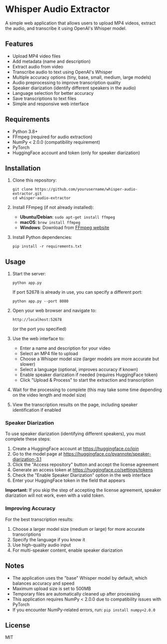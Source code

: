 # Whisper Audio Extractor

A simple web application that allows users to upload MP4 videos, extract the audio, and transcribe it using OpenAI's Whisper model.

## Features

- Upload MP4 video files
- Add metadata (name and description)
- Extract audio from video
- Transcribe audio to text using OpenAI's Whisper
- Multiple accuracy options (tiny, base, small, medium, large models)
- Audio preprocessing to improve transcription quality
- Speaker diarization (identify different speakers in the audio)
- Language selection for better accuracy
- Save transcriptions to text files
- Simple and responsive web interface

## Requirements

- Python 3.8+
- FFmpeg (required for audio extraction)
- NumPy < 2.0.0 (compatibility requirement)
- PyTorch
- HuggingFace account and token (only for speaker diarization)

## Installation

1. Clone this repository:
   ```
   git clone https://github.com/yourusername/whisper-audio-extractor.git
   cd whisper-audio-extractor
   ```

2. Install FFmpeg (if not already installed):
   - **Ubuntu/Debian**: `sudo apt-get install ffmpeg`
   - **macOS**: `brew install ffmpeg`
   - **Windows**: Download from [FFmpeg website](https://ffmpeg.org/download.html)

3. Install Python dependencies:
   ```
   pip install -r requirements.txt
   ```

## Usage

1. Start the server:
   ```
   python app.py
   ```
   
   If port 52678 is already in use, you can specify a different port:
   ```
   python app.py --port 8080
   ```

2. Open your web browser and navigate to:
   ```
   http://localhost:52678
   ```
   (or the port you specified)

3. Use the web interface to:
   - Enter a name and description for your video
   - Select an MP4 file to upload
   - Choose a Whisper model size (larger models are more accurate but slower)
   - Select a language (optional, improves accuracy if known)
   - Enable speaker diarization if needed (requires HuggingFace token)
   - Click "Upload & Process" to start the extraction and transcription

4. Wait for the processing to complete (this may take some time depending on the video length and model size)

5. View the transcription results on the page, including speaker identification if enabled

### Speaker Diarization

To use speaker diarization (identifying different speakers), you must complete these steps:

1. Create a HuggingFace account at https://huggingface.co/join
2. Go to the model page at https://huggingface.co/pyannote/speaker-diarization-3.1
3. Click the "Access repository" button and accept the license agreement
4. Generate an access token at https://huggingface.co/settings/tokens
5. Check the "Enable Speaker Diarization" option in the web interface
6. Enter your HuggingFace token in the field that appears

**Important:** If you skip the step of accepting the license agreement, speaker diarization will not work, even with a valid token.

### Improving Accuracy

For the best transcription results:

1. Choose a larger model size (medium or large) for more accurate transcriptions
2. Specify the language if you know it
3. Use high-quality audio input
4. For multi-speaker content, enable speaker diarization

## Notes

- The application uses the "base" Whisper model by default, which balances accuracy and speed
- Maximum upload size is set to 500MB
- Temporary files are automatically cleaned up after processing
- This application requires NumPy < 2.0.0 due to compatibility issues with PyTorch
- If you encounter NumPy-related errors, run: `pip install numpy<2.0.0`

## License

MIT